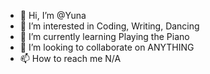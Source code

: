 - 👋 Hi, I’m @Yuna
- 👀 I’m interested in Coding, Writing, Dancing 
- 🌱 I’m currently learning Playing the Piano
- 💞️ I’m looking to collaborate on ANYTHING
- 📫 How to reach me N/A

<!---
Yuna121212/Yuna121212 is a ✨ special ✨ repository because its `README.md` (this file) appears on your GitHub profile.
You can click the Preview link to take a look at your changes.
--->
